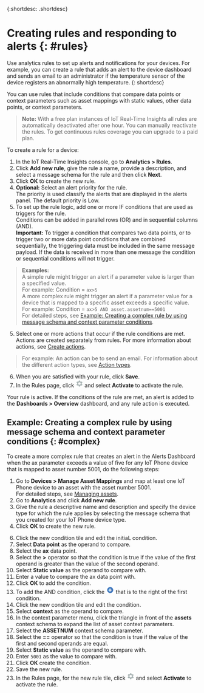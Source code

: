 {:shortdesc: .shortdesc}

# Creating rules and responding to alerts {: #rules}

Use analytics rules to set up alerts and notifications for your devices. For example, you can create a rule that adds an alert to the device dashboard and sends an email to an administrator if the temperature sensor of the device registers an abnormally high temperature.
{: shortdesc}

You can use rules that include conditions that compare data points or context parameters such as asset mappings with static values, other data points, or context parameters.

>**Note:** With a free plan instances of IoT Real-Time Insights all rules are automatically deactivated after one hour. You can manually reactivate the rules. To get continuous rules coverage you can upgrade to a paid plan.

To create a rule for a device:
1. In the IoT Real-Time Insights console, go to **Analytics > Rules**.
2. Click **Add new rule**, give the rule a name, provide a description, and select a message schema for the rule and then click **Next**.  
3. Click **OK** to create the new rule.
3. **Optional:** Select an alert priority for the rule.  
The priority is used classify the alerts that are displayed in the alerts panel. The default priority is Low.
3. To set up the rule logic, add one or more IF conditions that are used as triggers for the rule.  
Conditions can be added in parallel rows (OR) and in sequential columns (AND).  
**Important:** To trigger a condition that compares two data points, or to trigger two or more data point conditions that are combined sequentially, the triggering data must be included in the same message payload. If the data is received in more than one message the condition or sequential conditions will not trigger.  
> **Examples:**   
A simple rule might trigger an alert if a parameter value is larger than a specified value.  
For example: Condition = `ax>5`  
A more complex rule might trigger an alert if a parameter value for a device that is mapped to a specific asset exceeds a specific value.  
For example: Condition = `ax>5 AND asset.assetnum==5001`   
For detailed steps, see [Example: Creating a complex rule by using message schema and context parameter conditions](#complex "Example: Creating a complex rule by using message schema and context parameter conditions").  
5. Select one or more actions that occur if the rule conditions are met.  
Actions are created separately from rules. For more information about actions, see [Create actions](actions.html#shared "Create actions").   
 > For example: An action can be to send an email. For information about the different action types, see [Action types](actions.html "Action types").
6. When you are satisfied with your rule, click **Save**.
7. In the Rules page, click ![Configure icon.](images/gear.png "Configure icon") and select **Activate** to activate the rule.

Your rule is active. If the conditions of the rule are met, an alert is added to the **Dashboards > Overview** dashboard, and any rule action is executed.


## Example: Creating a complex rule by using message schema and context parameter conditions {: #complex}
To create a more complex rule that creates an alert in the Alerts Dashboard when the ax parameter exceeds a value of five for any IoT Phone device that is mapped to asset number 5001, do the following steps:
1. Go to **Devices > Manage Asset Mappings** and map at least one IoT Phone device to an asset with the asset number 5001.  
For detailed steps, see [Managing assets](assets.html "Managing assets").
2. Go to **Analytics** and click **Add new rule**.
3. Give the rule a descriptive name and description and specify the device type for which the rule applies by selecting the message schema that you created for your IoT Phone device type.
4. Click **OK** to create the new rule.
<!-- 5. Click ![Add icon.](images/rules_plus.png "Add icon") to add an initial condition. -->
6. Click the new condition tile and edit the initiaL condition.
 1. Select **Data point** as the operand to compare.
 2. Select the **ax** data point.
 3. Select the **>** operator so that the condition is true if the value of the first operand is greater than the value of the second operand.
 3. Select **Static value** as the operand to compare with.
 4. Enter a value to compare the ax data point with.
 5.  Click **OK** to add the condition.
5. To add the AND condition, click the ![Add icon.](images/rules_plus.png "Add icon") that is to the right of the first condition.
6. Click the new condition tile and edit the condition.
  1. Select **context** as the operand to compare.
  2. In the context parameter menu, click the triangle in front of the **assets** context schema to expand the list of asset context parameters.
  3. Select the **ASSETNUM** context schema parameter.
  3. Select the **==** operator so that the condition is true if the value of the first and second operands are equal.
  3. Select **Static value** as the operand to compare with.
  4. Enter `5001` as the value to compare with.
  5.  Click **OK** create the condition.
7. Save the new rule.
7. In the Rules page, for the new rule tile, click ![Configure icon.](images/gear.png "Configure icon") and select **Activate** to activate the rule.

